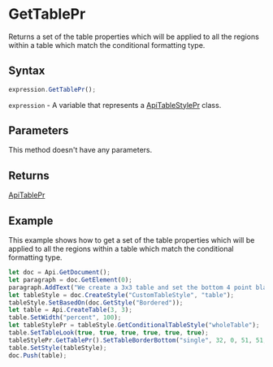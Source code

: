 # GetTablePr

Returns a set of the table properties which will be applied to all the regions within a table which match the conditional formatting type.

## Syntax

```javascript
expression.GetTablePr();
```

`expression` - A variable that represents a [ApiTableStylePr](../ApiTableStylePr.md) class.

## Parameters

This method doesn't have any parameters.

## Returns

[ApiTablePr](../../ApiTablePr/ApiTablePr.md)

## Example

This example shows how to get a set of the table properties which will be applied to all the regions within a table which match the conditional formatting type.

```javascript editor-
let doc = Api.GetDocument();
let paragraph = doc.GetElement(0);
paragraph.AddText("We create a 3x3 table and set the bottom 4 point black border to it:");
let tableStyle = doc.CreateStyle("CustomTableStyle", "table");
tableStyle.SetBasedOn(doc.GetStyle("Bordered"));
let table = Api.CreateTable(3, 3);
table.SetWidth("percent", 100);
let tableStylePr = tableStyle.GetConditionalTableStyle("wholeTable");
table.SetTableLook(true, true, true, true, true, true);
tableStylePr.GetTablePr().SetTableBorderBottom("single", 32, 0, 51, 51, 51);
table.SetStyle(tableStyle);
doc.Push(table);
```
